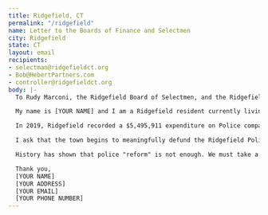 ```yaml
---
title: Ridgefield, CT
permalink: "/ridgefield"
name: Letter to the Boards of Finance and Selectmen
city: Ridgefield
state: CT
layout: email
recipients:
- selectman@ridgefieldct.org
- Bob@HebertPartners.com
- controller@ridgefieldct.org
body: |-
  To Rudy Marconi, the Ridgefield Board of Selectmen, and the Ridgefield Board of Finance:

  My name is [YOUR NAME] and I am a Ridgefield resident currently living in [YOUR NEIGHBORHOOD]. I am writing to demand that the Ridgefield Board of Selectmen adopt a city budget that prioritizes community wellbeing, and redirects funding away from the police.

  In 2019, Ridgefield recorded a $5,495,911 expenditure on Police compared to a $232,140 expenditure on social services.

  I ask that the town begins to meaningfully defund the Ridgefield Police Department and re-allocate those funds to programs proven to more effectively promote a safe and equitable community: community-based mental health services, substance abuse treatment services, affordable housing programs, and more.

  History has shown that police "reform" is not enough. We must take a hard look at the ways that the current system in place fails to serve--and in fact, actively harms--our community, and come together to reimagine the role of police in our town.

  Thank you,
  [YOUR NAME]
  [YOUR ADDRESS]
  [YOUR EMAIL]
  [YOUR PHONE NUMBER]
---
```


